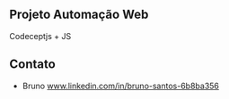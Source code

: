 ## Projeto Automação Web
Codeceptjs + JS

## Contato
- Bruno www.linkedin.com/in/bruno-santos-6b8ba356
